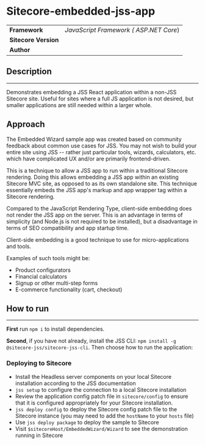 # Sitecore-embedded-jss-app

| | |
|--|--|
| **Framework** | _JavaScript Framework ( ASP.NET Core_) |
| **Sitecore Version** |  |
| **Author** | 

## Description
---
Demonstrates embedding a JSS React application within a non-JSS Sitecore site. Useful for sites where a full JS application is not desired, but smaller applications are still needed within a larger whole.

## Approach
The Embedded Wizard sample app was created based on community feedback about common use cases for JSS. You may not wish to build your entire site using JSS -- rather just particular tools, wizards, calculators, etc. which have complicated UX and/or are primarily frontend-driven.

This is a technique to allow a JSS app to run within a traditional Sitecore rendering. Doing this allows embedding a JSS app within an existing Sitecore MVC site, as opposed to as its own standalone site. This technique essentially embeds the JSS app's markup and app wrapper tag within a Sitecore rendering.

Compared to the JavaScript Rendering Type, client-side embedding does not render the JSS app on the server. This is an advantage in terms of simplicity (and Node.js is not required to be installed), but a disadvantage in terms of SEO compatibility and app startup time.

Client-side embedding is a good technique to use for micro-applications and tools.

Examples of such tools might be:

- Product configurators
- Financial calculators
- Signup or other multi-step forms
- E-commerce functionality (cart, checkout)

## How to run
---
**First** run `npm i` to install dependencies.

**Second**, if you have not already, install the JSS CLI: `npm install -g @sitecore-jss/sitecore-jss-cli`. Then choose how to run the application:

### Deploying to Sitecore

* Install the Headless server components on your local Sitecore installation according to the JSS documentation
* `jss setup` to configure the connection to a local Sitecore installation
* Review the application config patch file in `sitecore/config` to ensure that it is configured appropriately for your Sitecore installation.
* `jss deploy config` to deploy the Sitecore config patch file to the Sitecore instance (you may need to add the `hostName` to your `hosts` file)
* Use `jss deploy package` to deploy the sample to Sitecore
* Visit `$sitecoreHost/EmbeddedWizard/Wizard` to see the demonstration running in Sitecore
